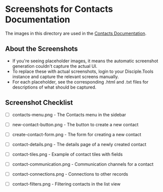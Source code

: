 # Screenshots for Contacts Documentation

The images in this directory are used in the [Contacts Documentation](../../docs/contacts.md).

## About the Screenshots

- If you're seeing placeholder images, it means the automatic screenshot generation couldn't capture the actual UI.
- To replace these with actual screenshots, login to your Disciple.Tools instance and capture the relevant screens manually.
- For each placeholder, see the corresponding .html and .txt files for descriptions of what should be captured.

## Screenshot Checklist

- [ ] contacts-menu.png - The Contacts menu in the sidebar
- [ ] new-contact-button.png - The button to create a new contact
- [ ] create-contact-form.png - The form for creating a new contact
- [ ] contact-details.png - The details page of a newly created contact
- [ ] contact-tiles.png - Example of contact tiles with fields
- [ ] contact-communication.png - Communication channels for a contact
- [ ] contact-connections.png - Connections to other records
- [ ] contact-filters.png - Filtering contacts in the list view

